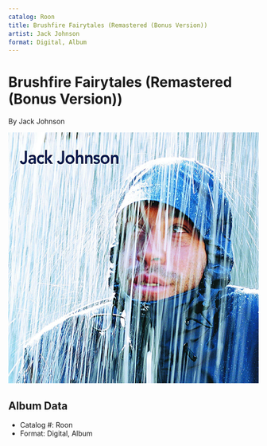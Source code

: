 ```yaml
---
catalog: Roon
title: Brushfire Fairytales (Remastered (Bonus Version))
artist: Jack Johnson
format: Digital, Album
---
```


# Brushfire Fairytales (Remastered (Bonus Version))

By Jack Johnson

![](../../assets/albumcovers/Jack_Johnson-Brushfire_Fairytales_Remastered_Bonus_Version.png)

## Album Data

- Catalog #: Roon
- Format: Digital, Album

